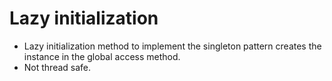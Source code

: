 # Lazy initialization
* Lazy initialization method to implement the singleton pattern creates the instance in the global access method.
* Not thread safe.